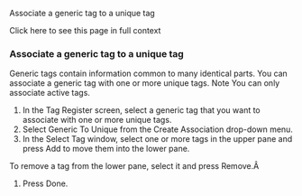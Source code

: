 Associate a generic tag to a unique tag

Click here to see this page in full context

###  Associate a generic tag to a unique tag

Generic tags contain information common to many identical parts. You can
associate a generic tag with one or more unique tags.  Note  You can only
associate active tags.

  1. In the Tag Register screen, select a generic tag that you want to associate with one or more unique tags. 
  2. Select Generic To Unique from the Create Association drop-down menu. 
  3. In the Select Tag window, select one or more tags in the upper pane and press Add to move them into the lower pane. 

To remove a tag from the lower pane, select it and press Remove.Â

  1. Press Done. 

